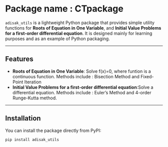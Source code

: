 # Package name : CTpackage

`adisak_utils` is a lightweight Python package that provides simple utility functions
for **Roots of Equation in One Variable**, and **Initial Value Problems for a first-order differential equation**.
It is designed mainly for learning purposes and as an example of Python packaging.

---

## Features
- **Roots of Equation in One Variable**: Solve f(x)=0, where funtion is a continuous function. Methods include : Bisection Method and Fixed-Point Iteration
- **Initial Value Problems for a first-order differential equation**:Solve a differential equation. Methods include : Euler’s Method and 4-order Runge-Kutta method.
---

## Installation

You can install the package directly from PyPI:

```bash
pip install adisak_utils
